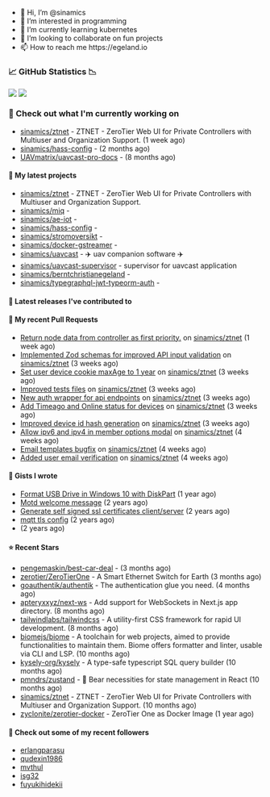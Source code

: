 <p align="center">
  <ul>
    <li>👋 Hi, I’m @sinamics</li>
    <li>👀 I’m interested in programming</li>
    <li>🌱 I’m currently learning kubernetes</li>
    <li>💞️ I’m looking to collaborate on fun projects</li>
    <li>📫 How to reach me https://egeland.io</li>
  </ul>
</p>

### 📈 GitHub Statistics 📉
<img align="center" src="https://githubreadme.egeland.io/?username=sinamics&show_icons=true&theme=ayu-mirage" />
<img align="center" src="https://githubreadme.egeland.io/top-langs/?username=sinamics&theme=ayu-mirage&layout=compact" />

### 👷 Check out what I'm currently working on

- [sinamics/ztnet](https://github.com/sinamics/ztnet) - ZTNET - ZeroTier Web UI for Private Controllers with Multiuser and Organization Support. (1 week ago)
- [sinamics/hass-config](https://github.com/sinamics/hass-config) -  (2 months ago)
- [UAVmatrix/uavcast-pro-docs](https://github.com/UAVmatrix/uavcast-pro-docs) -  (8 months ago)

#### 🌱 My latest projects

- [sinamics/ztnet](https://github.com/sinamics/ztnet) - ZTNET - ZeroTier Web UI for Private Controllers with Multiuser and Organization Support.
- [sinamics/miq](https://github.com/sinamics/miq) - 
- [sinamics/ae-iot](https://github.com/sinamics/ae-iot) - 
- [sinamics/hass-config](https://github.com/sinamics/hass-config) - 
- [sinamics/stromoversikt](https://github.com/sinamics/stromoversikt) - 
- [sinamics/docker-gstreamer](https://github.com/sinamics/docker-gstreamer) - 
- [sinamics/uavcast](https://github.com/sinamics/uavcast) - ✈️ uav companion software ✈️
- [sinamics/uavcast-supervisor](https://github.com/sinamics/uavcast-supervisor) - supervisor for uavcast application
- [sinamics/berntchristianegeland](https://github.com/sinamics/berntchristianegeland) - 
- [sinamics/typegraphql-jwt-typeorm-auth](https://github.com/sinamics/typegraphql-jwt-typeorm-auth) - 

#### 🔭 Latest releases I've contributed to


#### 🔨 My recent Pull Requests

- [Return node data from controller as first priority.](https://github.com/sinamics/ztnet/pull/548) on [sinamics/ztnet](https://github.com/sinamics/ztnet) (1 week ago)
- [Implemented Zod schemas for improved API input validation](https://github.com/sinamics/ztnet/pull/538) on [sinamics/ztnet](https://github.com/sinamics/ztnet) (3 weeks ago)
- [Set user device cookie maxAge to 1 year](https://github.com/sinamics/ztnet/pull/537) on [sinamics/ztnet](https://github.com/sinamics/ztnet) (3 weeks ago)
- [Improved tests files](https://github.com/sinamics/ztnet/pull/536) on [sinamics/ztnet](https://github.com/sinamics/ztnet) (3 weeks ago)
- [New auth wrapper for api endpoints](https://github.com/sinamics/ztnet/pull/535) on [sinamics/ztnet](https://github.com/sinamics/ztnet) (3 weeks ago)
- [Add Timeago and Online status for devices](https://github.com/sinamics/ztnet/pull/534) on [sinamics/ztnet](https://github.com/sinamics/ztnet) (3 weeks ago)
- [Improved device id hash generation](https://github.com/sinamics/ztnet/pull/530) on [sinamics/ztnet](https://github.com/sinamics/ztnet) (3 weeks ago)
- [Allow ipv6 and ipv4 in member options modal](https://github.com/sinamics/ztnet/pull/529) on [sinamics/ztnet](https://github.com/sinamics/ztnet) (4 weeks ago)
- [Email templates bugfix](https://github.com/sinamics/ztnet/pull/528) on [sinamics/ztnet](https://github.com/sinamics/ztnet) (4 weeks ago)
- [Added user email verification](https://github.com/sinamics/ztnet/pull/522) on [sinamics/ztnet](https://github.com/sinamics/ztnet) (4 weeks ago)

#### 📓 Gists I wrote

- [Format USB Drive in Windows 10 with DiskPart](https://gist.github.com/8aa001b3dbe040e07917665b6a8f59c4) (1 year ago)
- [Motd welcome message](https://gist.github.com/d1f96f39b797ccb2eba6e8bd539510bc) (2 years ago)
- [Generate self signed ssl certificates client/server](https://gist.github.com/4ecdb293851b7018a715f4186ffa1e79) (2 years ago)
- [mqtt tls config](https://gist.github.com/20d325a3d7d8d9db4c657737f93aac99) (2 years ago)
- [](https://gist.github.com/2dce8bf46e2de3f3fb642bc342d9f5a2) (2 years ago)

#### ⭐ Recent Stars

- [pengemaskin/best-car-deal](https://github.com/pengemaskin/best-car-deal) -  (3 months ago)
- [zerotier/ZeroTierOne](https://github.com/zerotier/ZeroTierOne) - A Smart Ethernet Switch for Earth (3 months ago)
- [goauthentik/authentik](https://github.com/goauthentik/authentik) - The authentication glue you need. (4 months ago)
- [apteryxxyz/next-ws](https://github.com/apteryxxyz/next-ws) - Add support for WebSockets in Next.js app directory. (8 months ago)
- [tailwindlabs/tailwindcss](https://github.com/tailwindlabs/tailwindcss) - A utility-first CSS framework for rapid UI development. (8 months ago)
- [biomejs/biome](https://github.com/biomejs/biome) - A toolchain for web projects, aimed to provide functionalities to maintain them. Biome offers formatter and linter, usable via CLI and LSP. (10 months ago)
- [kysely-org/kysely](https://github.com/kysely-org/kysely) - A type-safe typescript SQL query builder (10 months ago)
- [pmndrs/zustand](https://github.com/pmndrs/zustand) - 🐻 Bear necessities for state management in React (10 months ago)
- [sinamics/ztnet](https://github.com/sinamics/ztnet) - ZTNET - ZeroTier Web UI for Private Controllers with Multiuser and Organization Support. (10 months ago)
- [zyclonite/zerotier-docker](https://github.com/zyclonite/zerotier-docker) - ZeroTier One as Docker Image (1 year ago)

#### 👯 Check out some of my recent followers

- [erlangparasu](https://github.com/erlangparasu)
- [qudexin1986](https://github.com/qudexin1986)
- [mvthul](https://github.com/mvthul)
- [isg32](https://github.com/isg32)
- [fuyukihidekii](https://github.com/fuyukihidekii)
